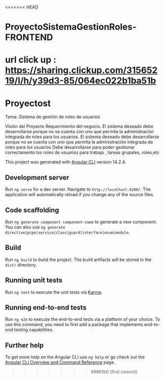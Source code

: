<<<<<<< HEAD
# ProyectoSistemaGestionRoles-FRONTEND

url click up : https://sharing.clickup.com/31565219/l/h/y39d3-85/064ec022b1ba51b
=======
# Proyectost


Tema: Sistema de gestión de roles de usuarios

Visión del Proyecto
Requerimiento del negocio.
El sistema deseado debe desarrollarse porque no se cuenta con uno que permita la administración integrada de roles para los usuarios.
El sistema deseado debe desarrollarse porque no se cuenta con uno que permita la administración integrada de roles para los usuarios
Debe desarrollarse para poder gestionar correctamento los roles de usuarios para trabajo , tareas grupales, roles,etc





This project was generated with [Angular CLI](https://github.com/angular/angular-cli) version 14.2.4.

## Development server

Run `ng serve` for a dev server. Navigate to `http://localhost:4200/`. The application will automatically reload if you change any of the source files.

## Code scaffolding

Run `ng generate component component-name` to generate a new component. You can also use `ng generate directive|pipe|service|class|guard|interface|enum|module`.

## Build

Run `ng build` to build the project. The build artifacts will be stored in the `dist/` directory.

## Running unit tests

Run `ng test` to execute the unit tests via [Karma](https://karma-runner.github.io).

## Running end-to-end tests

Run `ng e2e` to execute the end-to-end tests via a platform of your choice. To use this command, you need to first add a package that implements end-to-end testing capabilities.

## Further help

To get more help on the Angular CLI use `ng help` or go check out the [Angular CLI Overview and Command Reference](https://angular.io/cli) page.
>>>>>>> 86661b0 (first commit)
